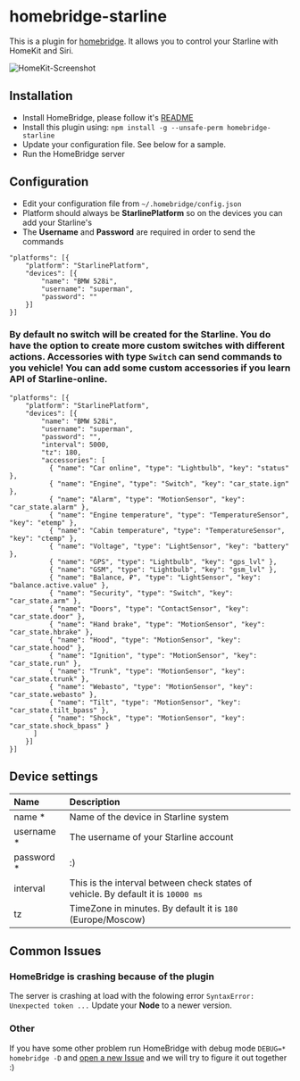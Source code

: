 # homebridge-starline
This is a plugin for [homebridge](https://github.com/nfarina/homebridge). It allows you to control your Starline with HomeKit and Siri.

![HomeKit-Screenshot](https://raw.githubusercontent.com/abdusalamov/homebridge-starline/master/screenshotes/img1.jpg)

## Installation
- Install HomeBridge, please follow it's [README](https://github.com/nfarina/homebridge/blob/master/README.md)
- Install this plugin using: `npm install -g --unsafe-perm homebridge-starline`
- Update your configuration file. See below for a sample.
- Run the HomeBridge server


## Configuration
- Edit your configuration file from `~/.homebridge/config.json`
- Platform should always be **StarlinePlatform** so on the devices you can add your Starline's
- The **Username** and **Password** are required in order to send the commands

```
"platforms": [{
    "platform": "StarlinePlatform",
    "devices": [{
        "name": "BMW 528i",
        "username": "superman",
        "password": ""
    }]
}]
```

### By default no switch will be created for the Starline. You do have the option to create more custom switches with different actions. Accessories with type `Switch` can send commands to you vehicle! You can add some custom accessories if you learn API of Starline-online.

```
"platforms": [{
    "platform": "StarlinePlatform",
    "devices": [{
        "name": "BMW 528i",
        "username": "superman",
        "password": "",
        "interval": 5000,
        "tz": 180,
        "accessories": [
          { "name": "Car online", "type": "Lightbulb", "key": "status" },
          { "name": "Engine", "type": "Switch", "key": "car_state.ign" },
          { "name": "Alarm", "type": "MotionSensor", "key": "car_state.alarm" },
          { "name": "Engine temperature", "type": "TemperatureSensor", "key": "etemp" },
          { "name": "Cabin temperature", "type": "TemperatureSensor", "key": "ctemp" },
          { "name": "Voltage", "type": "LightSensor", "key": "battery" },
          { "name": "GPS", "type": "Lightbulb", "key": "gps_lvl" },
          { "name": "GSM", "type": "Lightbulb", "key": "gsm_lvl" },
          { "name": "Balance, ₽", "type": "LightSensor", "key": "balance.active.value" },
          { "name": "Security", "type": "Switch", "key": "car_state.arm" },
          { "name": "Doors", "type": "ContactSensor", "key": "car_state.door" },
          { "name": "Hand brake", "type": "MotionSensor", "key": "car_state.hbrake" },
          { "name": "Hood", "type": "MotionSensor", "key": "car_state.hood" },
          { "name": "Ignition", "type": "MotionSensor", "key": "car_state.run" },
          { "name": "Trunk", "type": "MotionSensor", "key": "car_state.trunk" },
          { "name": "Webasto", "type": "MotionSensor", "key": "car_state.webasto" },
          { "name": "Tilt", "type": "MotionSensor", "key": "car_state.tilt_bpass" },
          { "name": "Shock", "type": "MotionSensor", "key": "car_state.shock_bpass" }
      ]
    }]
}]
```

## Device settings

| Name | Description |
| :------------ | :------------ |
| name * | Name of the device in Starline system |
| username * | The username of your Starline account |
| password * | :) |
| interval | This is the interval between check states of vehicle. By default it is `10000 ms` |
| tz | TimeZone in minutes. By default it is `180` (Europe/Moscow) |

## Common Issues

### HomeBridge is crashing because of the plugin
The server is crashing at load with the folowing error `SyntaxError: Unexpected token ...`
Update your **Node** to a newer version.

### Other
If you have some other problem run HomeBridge with debug mode `DEBUG=* homebridge -D` and [open a new Issue](https://github.com/abdusalamov/homebridge-starline/issues/new) and we will try to figure it out together :)

